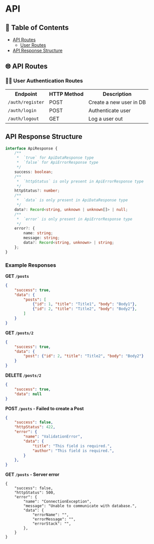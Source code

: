 # API

## 📜 Table of Contents
- [API Routes](#routes)
    - [User Routes](#user-routes)
- [API Response Structure](#response-structure)


## 🌐 API Routes
<a id="routes"></a>

### 🙋🏽 User Authentication Routes
<a id="user-routes"></a>

<table>
    <tr>
        <th>Endpoint</th>
        <th>HTTP Method</th>
        <th>Description</th>
    </tr>
    <tr>
        <td><code>/auth/register</code></td>
        <td>POST</td>
        <td>Create a new user in DB</td>
    </tr>
    <tr>
        <td><code>/auth/login</code></td>
        <td>POST</td>
        <td>Authenticate user</td>
    </tr>
    <tr>
        <td><code>/auth/logout</code></td>
        <td>GET</td>
        <td>Log a user out</td>
    </tr>
</table>


## API Response Structure
<a id="response-structure"></a>

```ts
interface ApiResponse {
    /**
     *  `true` for ApiDataResponse type
     *  `false` for ApiErrorResponse type
     */
    success: boolean;
    /**
     *  `httpStatus` is only present in ApiErrorResponse type
     */
    httpStatus?: number;
    /**
     *  `data` is only present in ApiDataResponse type
     */
    data?: Record<string, unknown | unknown[]> | null;
    /**
     *  `error` is only present in ApiErrorResponse type
     */
    error?: {
        name: string;
        message: string;
        data?: Record<string, unknown> | string;  
    };
}
```

### Example Responses
**GET `/posts`**
```json
{
    "success": true,
    "data": {
        "posts": [
            {"id": 1, "title": "Title1", "body": "Body1"},
            {"id": 2, "title": "Title2", "body": "Body2"},
        ]
    }
}
```

**GET `/posts/2`**
```json
{
    "success": true,
    "data": {
        "post": {"id": 2, "title": "Title2", "body": "Body2"}
    }
}
```

**DELETE `/posts/2`**
```json
{
    "success": true,
    "data": null
}
```

**POST `/posts` - Failed to create a Post**
```json
{
    "success": false,
    "httpStatus": 422,
    "error": {
        "name": "ValidationError",
        "data": {
            "title": "This field is required.",
            "author": "This field is required.",
        }
    },
}
```

**GET `/posts` - Server error**
```json5
{
    "success": false,
    "httpStatus": 500,
    "error": {
        "name": "ConnectionException",
        "message": "Unable to communicate with database.",
        "data": {
            "errorName": "",
            "errorMessage": "",
            "errorStack": "",
        },
    }
}
```
